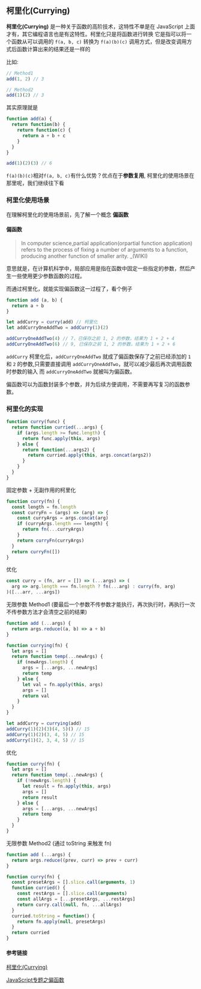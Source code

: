 ## 柯里化(Currying)

**柯里化(Currying)** 是一种关于函数的高阶技术，这特性不单是在 JavaScript 上面才有，其它编程语言也是有这特性。柯里化只是将函数进行转换
它是指可以将一个函数从可以调用的 `f(a, b, c)` 转换为 `f(a)(b)(c)` 调用方式，但是改变调用方式后函数计算出来的结果还是一样的

比如:

```js
// Method1
add(1, 2) // 3

// Method2
add(1)(2) // 3
```

其实原理就是
```js
function add(a) {
  return function(b) {
    return function(c) {
      return a + b + c
    }
  }
}

add(1)(2)(3) // 6
```

`f(a)(b)(c)`相对`f(a, b, c)`有什么优势？优点在于**参数复用**, 柯里化的使用场景在那里呢，我们继续往下看

### 柯里化使用场景

在理解柯里化的使用场景前，先了解一个概念 **偏函数**

#### 偏函数

> In computer science,partial application(orpartial function application) refers to the process of fixing a number of arguments to a function, producing another function of smaller arity. _(WIKI)

意思就是，在计算机科学中，局部应用是指在函数中固定一些指定的参数，然后产生一些使用更少参数函数的过程。

而通过柯里化，就能实现偏函数这一过程了，看个例子
```js
function add (a, b) {
  return a + b
}

let addCurry = curry(add) // 柯里化
let addCurryOneAddTwo = addCurry(1)(2)

addCurryOneAddTwo(4) // 7，已保存之前 1, 2 的参数，结果为 1 + 2 + 4
addCurryOneAddTwo(6) // 9, 已保存之前 1, 2 的参数，结果为 1 + 2 + 6
```

`addCurry` 柯里化后，`addCurryOneAddTwo` 就成了偏函数保存了之前已经添加的 `1` 和 `2` 的参数,只需要直接调用 `addCurryOneAddTwo`，就可以减少最后再次调用函数时参数的输入 而 `addCurryOneAddTwo` 就被叫为偏函数。

偏函数可以为函数封装多个参数，并为后续方便调用，不需要再写复习的函数参数。


### 柯里化的实现

```js
function curry(func) {
  return function curried(...args) {
    if (args.length >= func.length) {
      return func.apply(this, args)
    } else {
      return function(...args2) {
        return curried.apply(this, args.concat(args2))
      }
    }
  }
}
```

固定参数 + 无副作用的柯里化
```js
function curry(fn) {
  const length = fn.length
  const curryFn = (args) => (arg) => {
    const curryArgs = args.concat(arg)
    if (curryArgs.length === length) {
      return fn(...curryArgs)
    }
    return curryFn(curryArgs)
  }
  return curryFn([])
}
```

优化
```js
const curry = (fn, arr = []) => (...args) => (
  arg => arg.length === fn.length ? fn(...arg) : curry(fn, arg) 
)([...arr, ...args])
```

无限参数 Method1 (要最后一个参数不传参数才能执行，再次执行时，再执行一次不传参数方法才会清空之前的结果)

```js
function add (...args) {
  return args.reduce((a, b) => a + b)
}

function currying(fn) {
  let args = []
  return function temp(...newArgs) {
    if (newArgs.length) {
      args = [...args, ...newArgs]
      return temp
    } else {
      let val = fn.apply(this, args)
      args = []
      return val
    }
  }
}

let addCurry = currying(add)
addCurry(1)(2)(3)(4, 5)() // 15
addCurry(1)(2)(3, 4, 5) // 15
addCurry(1)(2, 3, 4, 5) // 15
```

优化

```js
function curry(fn) {
  let args = []
  return function temp(...newArgs) {
    if (!newArgs.length) {
      let result = fn.apply(this, args)
      args = []
      return result
    } else {
      args = [...args, ...newArgs]
      return temp
    }
  }
}
```

无限参数 Method2 (通过 toString 来触发 fn)
```js
function add (...args) {
  return args.reduce((prev, curr) => prev + curr)
}

function curry(fn) {
  const presetArgs = [].slice.call(arguments, 1)
  function curried() {
    const restArgs = [].slice.call(arguments)
    const allArgs = [...presetArgs, ...restArgs]
    return curry.call(null, fn, ...allArgs)
  }
  curried.toString = function() {
    return fn.apply(null, presetArgs)
  }
  return curried
}
```

#### 参考链接

[柯里化(Currying)](https://zh.javascript.info/currying-partials)

[JavaScript专题之偏函数](https://github.com/mqyqingfeng/Blog/issues/43)
